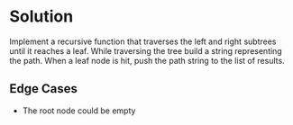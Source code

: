 # Solution

Implement a recursive function that traverses the left and right subtrees 
until it reaches a leaf. While traversing the tree build a string representing 
the path. When a leaf node is hit, push the path string to the list of results.

## Edge Cases

- The root node could be empty

